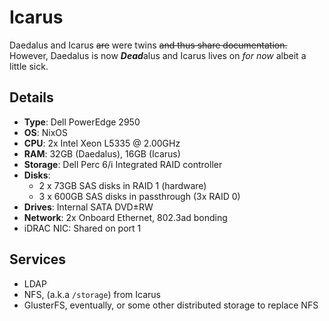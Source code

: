 # Icarus

Daedalus and Icarus ~~are~~ were twins ~~and thus share documentation.~~
However, Daedalus is now ***Dead***alus and Icarus lives on *for now* albeit a little sick.

## Details
- **Type**: Dell PowerEdge 2950
- **OS**: NixOS
- **CPU**: 2x Intel Xeon L5335 @ 2.00GHz
- **RAM**: 32GB (Daedalus), 16GB (Icarus)
- **Storage**: Dell Perc 6/i Integrated RAID controller
- **Disks**:
    - 2 x 73GB SAS disks in RAID 1 (hardware)
    - 3 x 600GB SAS disks in passthrough (3x RAID 0)
- **Drives**: Internal SATA DVD±RW
- **Network**: 2x Onboard Ethernet, 802.3ad bonding
- iDRAC NIC: Shared on port 1

## Services
- LDAP
- NFS, (a.k.a `/storage`) from Icarus
- GlusterFS, eventually, or some other distributed storage to replace NFS